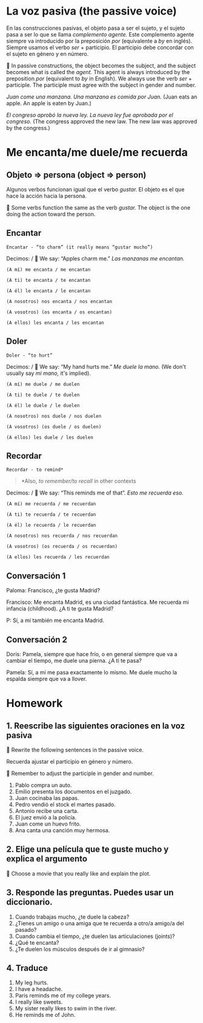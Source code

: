 # La voz pasiva (the passive voice)

En las construcciones pasivas, el objeto pasa a ser el sujeto, y el sujeto pasa a ser lo que se llama 
*complemento agente.* Este complemento agente siempre va introducido por la preposición *por* (equivalente a 
*by* en inglés). Siempre usamos el verbo *ser* + participio. El participio debe concordar con el sujeto en 
género y en número.

💂 In passive constructions, the object becomes the subject, and the subject becomes what is called the *agent.*
This agent is always introduced by the preposition *por* (equivalent to
*by* in English). We always use the verb *ser* + participle. The participle must agree with the subject in
gender and number.

*Juan come una manzana. Una manzana es comida por Juan.*
(Juan eats an apple. An apple is eaten by Juan.)

*El congreso aprobó la nueva ley. La nueva ley fue aprobada por el congreso.*
(The congress approved the new law. The new law was approved by the congress.)

# Me encanta/me duele/me recuerda

## Objeto => persona (object => person)

Algunos verbos funcionan igual que el verbo *gustar.* El objeto es el que hace la acción hacia la persona.

💂 Some verbs function the same as the verb *gustar.* The object is the one doing the action toward the person.

## Encantar

    Encantar - “to charm” (it really means “gustar mucho”)

Decimos: / 💂 We say: “Apples charm me.” *Las manzanas me encantan.*

    (A mí) me encanta / me encantan
    
    (A ti) te encanta / te encantan
    
    (A él) le encanta / le encantan
    
    (A nosotros) nos encanta / nos encantan 
    
    (A vosotros) (os encanta / os encantan) 
    
    (A ellos) les encanta / les encantan

## Doler

    Doler - “to hurt”

Decimos: / 💂 We say: “My hand hurts me.” *Me duele la mano.* (We don't usually say *mi mano,* it's implied).

    (A mí) me duele / me duelen
    
    (A ti) te duele / te duelen
    
    (A él) le duele / le duelen
    
    (A nosotros) nos duele / nos duelen 
    
    (A vosotros) (os duele / os duelen) 
    
    (A ellos) les duele / les duelen

## Recordar

    Recordar - to remind*

> *Also, *to remember/to recall* in other contexts

Decimos: / 💂 We say: “This reminds me of that”. *Esto me recuerda eso.*

    (A mí) me recuerda / me recuerdan
    
    (A ti) te recuerda / te recuerdan
    
    (A él) le recuerda / le recuerdan
    
    (A nosotros) nos recuerda / nos recuerdan 
    
    (A vosotros) (os recuerda / os recuerdan) 
    
    (A ellos) les recuerda / les recuerdan 

## Conversación 1

Paloma: Francisco, ¿te gusta Madrid?

Francisco: Me encanta Madrid, es una ciudad fantástica. Me recuerda mi infancia (childhood). ¿A ti te gusta Madrid?

P: Sí, a mí también me encanta Madrid.

## Conversación 2

Doris: Pamela, siempre que hace frío, o en general siempre que va a cambiar el tiempo, 
me duele una pierna. ¿A ti te pasa?

Pamela: Sí, a mí me pasa exactamente lo mismo. Me duele mucho la espalda siempre que va a llover.

# Homework

## 1. Reescribe las siguientes oraciones en la voz pasiva

💂 Rewrite the following sentences in the passive voice.

Recuerda ajustar el participio en género y número.

💂 Remember to adjust the participle in gender and number.

1. Pablo compra un auto.
2. Emilio presenta los documentos en el juzgado.
3. Juan cocinaba las papas.
4. Pedro vendió el stock el martes pasado.
5. Antonio recibe una carta.
6. El juez envió a la policía.
7. Juan come un huevo frito.
8. Ana canta una canción muy hermosa.

## 2. Elige una película que te guste mucho y explica el argumento

💂 Choose a movie that you really like and explain the plot.

## 3. Responde las preguntas. Puedes usar un diccionario.

1. Cuando trabajas mucho, ¿te duele la cabeza?
2. ¿Tienes un amigo o una amiga que te recuerda a otro/a amigo/a del pasado?
3. Cuando cambia el tiempo, ¿te duelen las articulaciones (joints)?
4. ¿Qué te encanta?
5. ¿Te duelen los músculos después de ir al gimnasio?

## 4. Traduce

1. My leg hurts.
2. I have a headache.
3. Paris reminds me of my college years.
4. I really like sweets.
5. My sister really likes to swim in the river.
6. He reminds me of John.